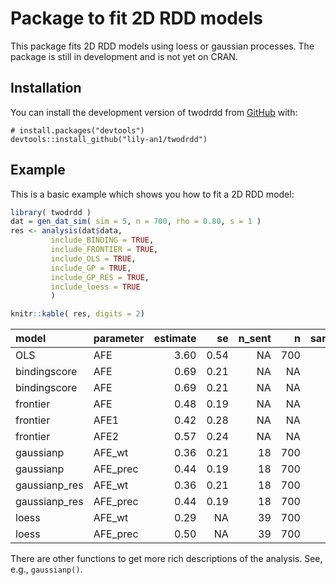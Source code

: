 
# Package to fit 2D RDD models

This package fits 2D RDD models using loess or gaussian processes. The
package is still in development and is not yet on CRAN.

## Installation

You can install the development version of twodrdd from
[GitHub](https://github.com/lily-an1/twodrdd) with:

    # install.packages("devtools")
    devtools::install_github("lily-an1/twodrdd")

## Example

This is a basic example which shows you how to fit a 2D RDD model:

``` r
library( twodrdd )
dat = gen_dat_sim( sim = 5, n = 700, rho = 0.80, s = 1 )
res <- analysis(dat$data, 
         include_BINDING = TRUE,
         include_FRONTIER = TRUE,
         include_OLS = TRUE,
         include_GP = TRUE,
         include_GP_RES = TRUE,
         include_loess = TRUE
         )

knitr::kable( res, digits = 2)
```

| model         | parameter | estimate |   se | n_sent |   n | sampsize |
|:--------------|:----------|---------:|-----:|-------:|----:|---------:|
| OLS           | AFE       |     3.60 | 0.54 |     NA | 700 |      700 |
| bindingscore  | AFE       |     0.69 | 0.21 |     NA |  NA |      692 |
| bindingscore  | AFE       |     0.69 | 0.21 |     NA |  NA |      692 |
| frontier      | AFE       |     0.48 | 0.19 |     NA |  NA |      697 |
| frontier      | AFE1      |     0.42 | 0.28 |     NA |  NA |      697 |
| frontier      | AFE2      |     0.57 | 0.24 |     NA |  NA |      697 |
| gaussianp     | AFE_wt    |     0.36 | 0.21 |     18 | 700 |       NA |
| gaussianp     | AFE_prec  |     0.44 | 0.19 |     18 | 700 |       NA |
| gaussianp_res | AFE_wt    |     0.36 | 0.21 |     18 | 700 |       NA |
| gaussianp_res | AFE_prec  |     0.44 | 0.19 |     18 | 700 |       NA |
| loess         | AFE_wt    |     0.29 |   NA |     39 | 700 |       NA |
| loess         | AFE_prec  |     0.50 |   NA |     39 | 700 |       NA |

There are other functions to get more rich descriptions of the analysis.
See, e.g., `gaussianp()`.
